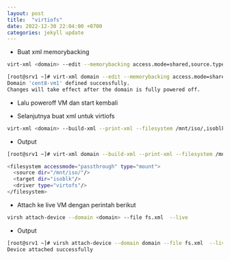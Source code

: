 ```yaml
---
layout: post
title:  "virtiofs"
date: 2022-12-30 22:04:00 +0700
categories: jekyll update
---
```



* Buat xml memorybacking
```sh
virt-xml <domain> --edit --memorybacking access.mode=shared,source.type=memfd
```
```sh
[root@srv1 ~]# virt-xml domain --edit --memorybacking access.mode=shared,source.type=memfd
Domain 'cent8-vm1' defined successfully.
Changes will take effect after the domain is fully powered off.
```
* Lalu poweroff VM dan start kembali

* Selanjutnya buat xml untuk virtiofs
```sh
virt-xml <domain> --build-xml --print-xml --filesystem /mnt/iso/,isoblk,driver.type=virtofs,accessmode=passthrough
```
* Output

```sh
[root@srv1 ~]# virt-xml domain --build-xml --print-xml --filesystem /mnt/iso/,isoblk,driver.type=virtofs,accessmode=passthrough
```
```sh
<filesystem accessmode="passthrough" type="mount">
  <source dir="/mnt/iso/"/>
  <target dir="isoblk"/>
  <driver type="virtofs"/>
</filesystem>
```

* Attach ke live VM dengan perintah berikut

```sh 
virsh attach-device --domain <domain> --file fs.xml  --live
```

* Output
```sh
[root@srv1 ~]# virsh attach-device --domain domain --file fs.xml  --live
Device attached successfully
```

